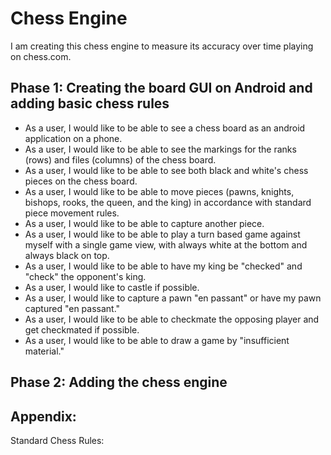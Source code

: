 # Chess Engine

I am creating this chess engine to measure its accuracy over time playing on chess.com. 

## Phase 1: Creating the board GUI on Android and adding basic chess rules
- As a user, I would like to be able to see a chess board as an android application on a phone.
- As a user, I would like to be able to see the markings for the ranks (rows) and files (columns) of the chess board.
- As a user, I would like to be able to see both black and white's chess pieces on the chess board.
- As a user, I would like to be able to move pieces (pawns, knights, bishops, rooks, the queen, and the king) 
  in accordance with standard piece movement rules.
- As a user, I would like to be able to capture another piece.
- As a user, I would like to be able to play a turn based game against myself with a single game view, with always white at the
  bottom and always black on top.
- As a user, I would like to be able to have my king be "checked" and "check" the opponent's king.
- As a user, I would like to castle if possible.
- As a user, I would like to capture a pawn "en passant" or have my pawn captured "en passant."
- As a user, I would like to be able to checkmate the opposing player and get checkmated if possible.
- As a user, I would like to be able to draw a game by "insufficient material."


## Phase 2: Adding the chess engine


## Appendix:
Standard Chess Rules:



